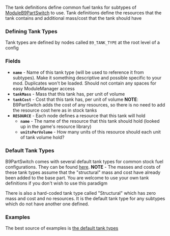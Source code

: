 The tank definitions define common fuel tanks for subtypes of [ModuleB9PartSwitch](ModuleB9PartSwitch) to use. Tank definitions define the resources that the tank contains and additional mass/cost that the tank should have

### Defining Tank Types

Tank types are defined by nodes called `B9_TANK_TYPE` at the root level of a config

### Fields

* **`name`** - Name of this tank type (will be used to reference it from subtypes). Make it something descriptive and possible specific to your mod. Duplicates won't be loaded. Should not contain any spaces for easy ModuleManager access
* **`tankMass`** - Mass that this tank has, per unit of volume
* **`tankCost`** - Cost that this tank has, per unit of volume **NOTE**: B9PartSwitch adds the cost of any resources, so there is no need to add the resource cost here as in stock tanks
* **`RESOURCE`** - Each node defines a resource that this tank will hold
  * **`name`** - The name of the resource that this tank should hold (looked up in the game's resource library)
  * **`unitsPerVolume`** - How many units of this resource should each unit of tank volume hold?

### Default Tank Types

B9PartSwitch comes with several default tank types for common stock fuel configurations. They can be found [here](https://github.com/blowfishpro/B9PartSwitch/blob/master/GameData/B9PartSwitch/B9PartSwitch.cfg). **NOTE** - The masses and costs of these tank types assume that the "structural" mass and cost have already been added to the base part. You are welcome to use your own tank definitions if you don't wish to use this paradigm

There is also a hard-coded tank type called "Structural" which has zero mass and cost and no resources. It is the default tank type for any subtypes which do not have another one defined.

### Examples

The best source of examples is [the default tank types](https://github.com/blowfishpro/B9PartSwitch/blob/master/GameData/B9PartSwitch/B9PartSwitch.cfg)